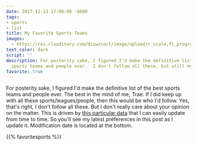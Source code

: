 ```yaml
---
date: 2017-12-13 17:00:00 -0600
tags:
- sports
- list
title: My Favorite Sports Teams
images:
  - https://res.cloudinary.com/dixwznarl/image/upload/c_scale,fl_progressive,q_auto:eco,w_2048/notebook/seats-159524.png
text_color: dark
script: ''
description: For posterity sake, I figured I'd make the definitive list of the best
  sports teams and people ever.  I don't follow all these, but still my list.
favorite: true
---
```

For posterity sake, I figured I'd make the definitive list of the best sports teams and people ever.  The best in the mind of me, Trae.  If I did keep up with all these sports/leagues/people, then this would be who I'd follow.  Yes, that's right, I don't follow all these.  But I don't really care about your opinion on the matter.  This is driven by [this particular data](https://github.com/traeblain/.comV2/blob/master/data/favoriteteams.yml) that I can easily update from time to time.  So you'll see my latest preferences in this post as I update it.  Modification date is located at the bottom.

{{% favoritesports %}}